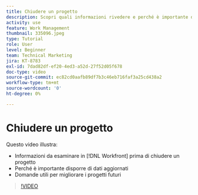 ```yaml
---
title: Chiudere un progetto
description: Scopri quali informazioni rivedere e perché è importante disporre di dati aggiornati in un progetto prima di chiuderlo in [!DNL  Workfront].
activity: use
feature: Work Management
thumbnail: 335096.jpeg
type: Tutorial
role: User
level: Beginner
team: Technical Marketing
jira: KT-8783
exl-id: 7dad82df-ef20-4ed3-a52d-27f52d05f678
doc-type: video
source-git-commit: ec82cd0aafb89df7b3c46eb716faf3a25cd438a2
workflow-type: tm+mt
source-wordcount: '0'
ht-degree: 0%

---
```


# Chiudere un progetto

Questo video illustra:

* Informazioni da esaminare in [!DNL Workfront] prima di chiudere un progetto
* Perché è importante disporre di dati aggiornati
* Domande utili per migliorare i progetti futuri

>[!VIDEO](https://video.tv.adobe.com/v/335096/?quality=12&learn=on)

<!---
learn more urls:
Update task status
Issue statuses
--->
